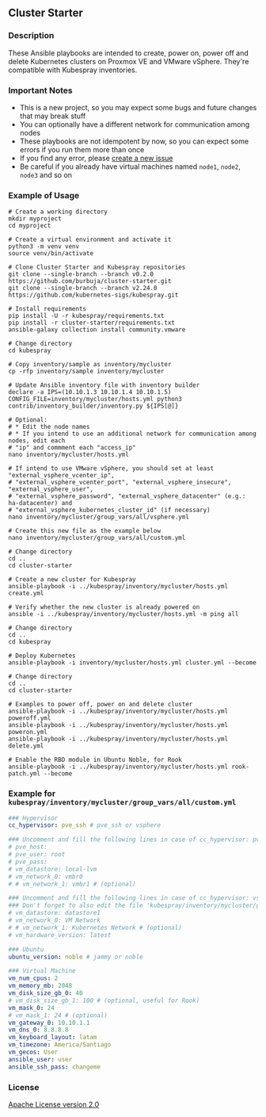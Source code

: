 ## Cluster Starter

### Description

These Ansible playbooks are intended to create, power on, power off and delete Kubernetes clusters on Proxmox VE and VMware vSphere. They're compatible with Kubespray inventories.

### Important Notes

* This is a new project, so you may expect some bugs and future changes that may break stuff
* You can optionally have a different network for communication among nodes
* These playbooks are not idempotent by now, so you can expect some errors if you run them more than once
* If you find any error, please [create a new issue](https://github.com/burbuja/cluster-starter/issues)
* Be careful if you already have virtual machines named ```node1```, ```node2```, ```node3``` and so on

### Example of Usage

```ShellSession
# Create a working directory
mkdir myproject
cd myproject

# Create a virtual environment and activate it
python3 -m venv venv
source venv/bin/activate

# Clone Cluster Starter and Kubespray repositories
git clone --single-branch --branch v0.2.0 https://github.com/burbuja/cluster-starter.git
git clone --single-branch --branch v2.24.0 https://github.com/kubernetes-sigs/kubespray.git

# Install requirements
pip install -U -r kubespray/requirements.txt
pip install -r cluster-starter/requirements.txt
ansible-galaxy collection install community.vmware

# Change directory
cd kubespray

# Copy inventory/sample as inventory/mycluster
cp -rfp inventory/sample inventory/mycluster

# Update Ansible inventory file with inventory builder
declare -a IPS=(10.10.1.3 10.10.1.4 10.10.1.5)
CONFIG_FILE=inventory/mycluster/hosts.yml python3 contrib/inventory_builder/inventory.py ${IPS[@]}

# Optional:
# * Edit the node names
# * If you intend to use an additional network for communication among nodes, edit each
# "ip" and commment each "access_ip"
nano inventory/mycluster/hosts.yml

# If intend to use VMware vSphere, you should set at least "external_vsphere_vcenter_ip",
# "external_vsphere_vcenter_port", "external_vsphere_insecure", "external_vsphere_user",
# "external_vsphere_password", "external_vsphere_datacenter" (e.g.: ha-datacenter) and
# "external_vsphere_kubernetes_cluster_id" (if necessary)
nano inventory/mycluster/group_vars/all/vsphere.yml

# Create this new file as the example below
nano inventory/mycluster/group_vars/all/custom.yml

# Change directory
cd ..
cd cluster-starter

# Create a new cluster for Kubespray
ansible-playbook -i ../kubespray/inventory/mycluster/hosts.yml create.yml

# Verify whether the new cluster is already powered on
ansible -i ../kubespray/inventory/mycluster/hosts.yml -m ping all

# Change directory
cd ..
cd kubespray

# Deploy Kubernetes
ansible-playbook -i inventory/mycluster/hosts.yml cluster.yml --become

# Change directory
cd ..
cd cluster-starter

# Examples to power off, power on and delete cluster
ansible-playbook -i ../kubespray/inventory/mycluster/hosts.yml poweroff.yml
ansible-playbook -i ../kubespray/inventory/mycluster/hosts.yml poweron.yml
ansible-playbook -i ../kubespray/inventory/mycluster/hosts.yml delete.yml

# Enable the RBD module in Ubuntu Noble, for Rook
ansible-playbook -i ../kubespray/inventory/mycluster/hosts.yml rook-patch.yml --become
```

### Example for ```kubespray/inventory/mycluster/group_vars/all/custom.yml```

```yaml
### Hypervisor
cc_hypervisor: pve_ssh # pve_ssh or vsphere

### Uncomment and fill the following lines in case of cc_hypervisor: pve_ssh
# pve_host: 
# pve_user: root
# pve_pass: 
# vm_datastore: local-lvm
# vm_network_0: vmbr0
# # vm_network_1: vmbr1 # (optional)

### Uncomment and fill the following lines in case of cc_hypervisor: vsphere
### Don't forget to also edit the file 'kubespray/inventory/mycluster/group_vars/all/vsphere.yml'
# vm_datastore: datastore1
# vm_network_0: VM Network
# # vm_network_1: Kubernetes Network # (optional)
# vm_hardware_version: latest

### Ubuntu
ubuntu_version: noble # jammy or noble

### Virtual Machine
vm_num_cpus: 2
vm_memory_mb: 2048
vm_disk_size_gb_0: 40
# vm_disk_size_gb_1: 100 # (optional, useful for Rook)
vm_mask_0: 24
# vm_mask_1: 24 # (optional) 
vm_gateway_0: 10.10.1.1
vm_dns_0: 8.8.8.8
vm_keyboard_layout: latam
vm_timezone: America/Santiago
vm_gecos: User
ansible_user: user
ansible_ssh_pass: changeme
```

### License

[Apache License version 2.0](https://github.com/burbuja/cluster-starter/blob/master/LICENSE)
